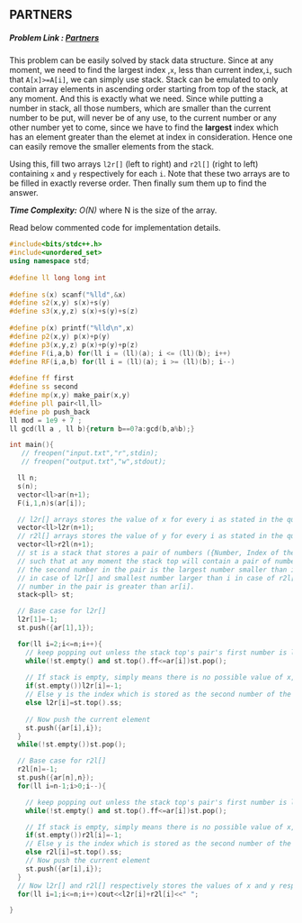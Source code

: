 ## PARTNERS
##### Problem Link : [Partners](https://hack.codingblocks.com/admin/preview/1241)  

This problem can be easily solved by stack data structure.
Since at any moment, we need to find the largest index ,`x`, less than current index,`i`, such that `A[x]>=A[i]`,  we can simply use stack.
Stack can be emulated to only contain array elements in ascending order starting from top of the stack, at any moment. And this is exactly what we need. 
Since while putting a number in stack, all those numbers, which are smaller than the current number to be put, will never be of any use, to the current number or any other number yet to come, since we have to find the <b>largest</b> index which has an element greater than the elemet at index in consideration. Hence one can easily remove the smaller elements from the stack.

Using this, fill two arrays `l2r[]` (left to right) and `r2l[]` (right to left) containing `x` and `y` respectively for each `i`. Note that these two arrays are to be filled in exactly reverse order. Then finally sum them up to find the answer.

_**Time Complexity:** O(N)_ where N is the size of the array.

Read below commented code for implementation details.
```C++
#include<bits/stdc++.h>
#include<unordered_set>
using namespace std;
 
#define ll long long int
 
#define s(x) scanf("%lld",&x)
#define s2(x,y) s(x)+s(y)
#define s3(x,y,z) s(x)+s(y)+s(z)
 
#define p(x) printf("%lld\n",x)
#define p2(x,y) p(x)+p(y)
#define p3(x,y,z) p(x)+p(y)+p(z)
#define F(i,a,b) for(ll i = (ll)(a); i <= (ll)(b); i++)
#define RF(i,a,b) for(ll i = (ll)(a); i >= (ll)(b); i--)
 
#define ff first
#define ss second
#define mp(x,y) make_pair(x,y)
#define pll pair<ll,ll>
#define pb push_back
ll mod = 1e9 + 7 ;
ll gcd(ll a , ll b){return b==0?a:gcd(b,a%b);}

int main(){
   // freopen("input.txt","r",stdin);
   // freopen("output.txt","w",stdout);

  ll n;
  s(n);
  vector<ll>ar(n+1);
  F(i,1,n)s(ar[i]);

  // l2r[] arrays stores the value of x for every i as stated in the question
  vector<ll>l2r(n+1);
  // r2l[] arrays stores the value of y for every i as stated in the question
  vector<ll>r2l(n+1);
  // st is a stack that stores a pair of numbers ({Number, Index of the number})
  // such that at any moment the stack top will contain a pair of numbers such that
  // the second number in the pair is the largest number smaller than i 
  // in case of l2r[] and smallest number larger than i in case of r2l[] and the first
  // number in the pair is greater than ar[i].
  stack<pll> st;

  // Base case for l2r[]
  l2r[1]=-1;
  st.push({ar[1],1});

  for(ll i=2;i<=n;i++){
    // keep popping out unless the stack top's pair's first number is larger than ar[i]
    while(!st.empty() and st.top().ff<=ar[i])st.pop();
    
    // If stack is empty, simply means there is no possible value of x, so make it -1.
    if(st.empty())l2r[i]=-1;
    // Else y is the index which is stored as the second number of the pair
    else l2r[i]=st.top().ss;
    
    // Now push the current element
    st.push({ar[i],i});
  }
  while(!st.empty())st.pop();

  // Base case for r2l[]
  r2l[n]=-1;
  st.push({ar[n],n});
  for(ll i=n-1;i>0;i--){

    // keep popping out unless the stack top's pair's first number is larger than ar[i]
    while(!st.empty() and st.top().ff<=ar[i])st.pop();

    // If stack is empty, simply means there is no possible value of x, so make it -1.
    if(st.empty())r2l[i]=-1;
    // Else y is the index which is stored as the second number of the pair
    else r2l[i]=st.top().ss;
    // Now push the current element
    st.push({ar[i],i});
  }
  // Now l2r[] and r2l[] respectively stores the values of x and y respectively for each i
  for(ll i=1;i<=n;i++)cout<<l2r[i]+r2l[i]<<" ";

}
```

